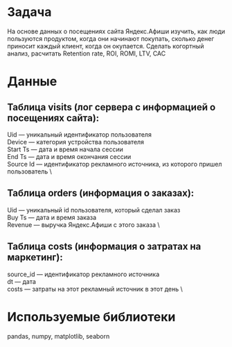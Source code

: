 # Задача
На основе данных о посещениях сайта Яндекс.Афиши изучить, 
как люди пользуются продуктом, когда они начинают покупать, 
сколько денег приносит каждый клиент, когда он окупается. 
Сделать когортный анализ, расчитать Retention rate, ROI, ROMI, LTV, CAC

# Данные
## Таблица visits (лог сервера с информацией о посещениях сайта):
Uid — уникальный идентификатор пользователя \
Device — категория устройства пользователя \
Start Ts — дата и время начала сессии \
End Ts — дата и время окончания сессии \
Source Id — идентификатор рекламного источника, из которого пришел пользователь \
## Таблица orders (информация о заказах):
Uid — уникальный id пользователя, который сделал заказ \
Buy Ts — дата и время заказа \
Revenue — выручка Яндекс.Афиши с этого заказа \
## Таблица costs (информация о затратах на маркетинг):
source_id — идентификатор рекламного источника \
dt — дата \
costs — затраты на этот рекламный источник в этот день \

# Используемые библиотеки
pandas, numpy, matplotlib, seaborn
